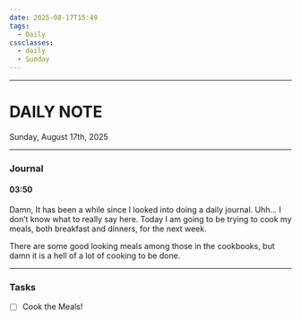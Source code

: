 ```yaml
---
date: 2025-08-17T15:49
tags:
  - Daily
cssclasses:
  - daily 
  - Sunday
---
```

---
# DAILY NOTE
Sunday, August 17th, 2025
***
### Journal
#### 03:50
Damn, It has been a while since I looked into doing a daily journal. Uhh… I don’t know what to really say here. Today I am going to be trying to cook my meals, both breakfast and dinners, for the next week.

There are some good looking meals among those in the cookbooks, but damn it is a hell of a lot of cooking to be done.
***
### Tasks
- [ ] Cook the Meals!
